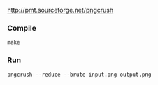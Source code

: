 http://pmt.sourceforge.net/pngcrush

### Compile

```
make
```

### Run

```
pngcrush --reduce --brute input.png output.png
```
